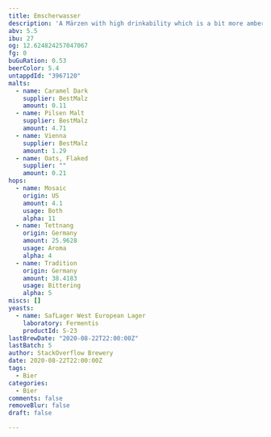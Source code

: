 ```yaml
---
title: Emscherwasser
description: 'A Märzen with high drinkability which is a bit more amber than expected. '
abv: 5.5
ibu: 27
og: 12.624824257047067
fg: 0
buGuRation: 0.53
beerColor: 5.4
untappdId: "3967120"
malts:
  - name: Caramel Dark
    supplier: BestMalz
    amount: 0.11
  - name: Pilsen Malt
    supplier: BestMalz
    amount: 4.71
  - name: Vienna
    supplier: BestMalz
    amount: 1.29
  - name: Oats, Flaked
    supplier: ""
    amount: 0.21
hops:
  - name: Mosaic
    origin: US
    amount: 4.1
    usage: Both
    alpha: 11
  - name: Tettnang
    origin: Germany
    amount: 25.9628
    usage: Aroma
    alpha: 4
  - name: Tradition
    origin: Germany
    amount: 38.4183
    usage: Bittering
    alpha: 5
miscs: []
yeasts:
  - name: SafLager West European Lager
    laboratory: Fermentis
    productId: S-23
lastBrewDate: "2020-08-22T22:00:00Z"
lastBatch: 5
author: StackOverflow Brewery
date: 2020-08-22T22:00:00Z
tags:
  - Bier
categories:
  - Bier
comments: false
removeBlur: false
draft: false

---
```

